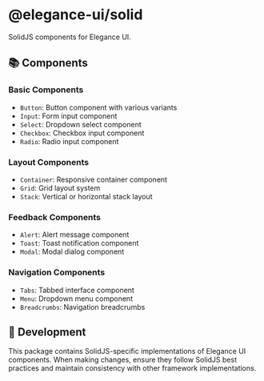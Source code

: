 # @elegance-ui/solid

SolidJS components for Elegance UI.

## 📚 Components

### Basic Components

- `Button`: Button component with various variants
- `Input`: Form input component
- `Select`: Dropdown select component
- `Checkbox`: Checkbox input component
- `Radio`: Radio input component

### Layout Components

- `Container`: Responsive container component
- `Grid`: Grid layout system
- `Stack`: Vertical or horizontal stack layout

### Feedback Components

- `Alert`: Alert message component
- `Toast`: Toast notification component
- `Modal`: Modal dialog component

### Navigation Components

- `Tabs`: Tabbed interface component
- `Menu`: Dropdown menu component
- `Breadcrumbs`: Navigation breadcrumbs

## 🔧 Development

This package contains SolidJS-specific implementations of Elegance UI components. When making changes, ensure they follow SolidJS best practices and maintain consistency with other framework implementations.
